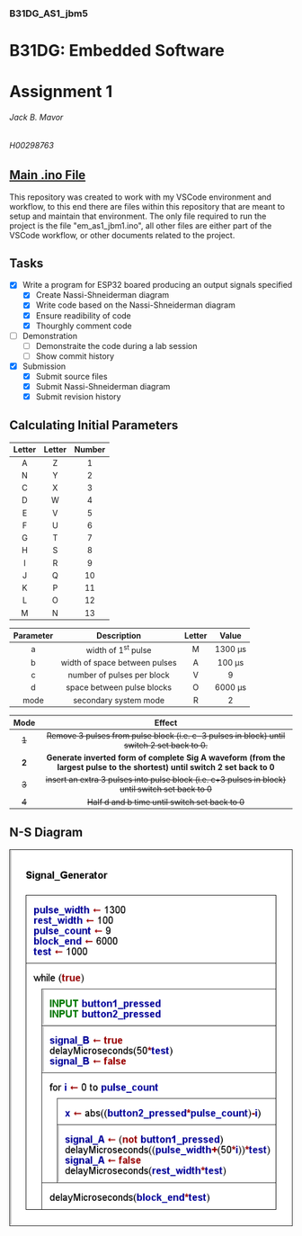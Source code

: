 ### B31DG_AS1_jbm5
# B31DG: Embedded Software
# Assignment 1
###### Jack B. Mavor
###### H00298763

## [Main .ino File](/em_as1_jbm5/em_as1_jbm5.ino)
This repository was created to work with my VSCode environment and workflow, to this end there are files within this repository that are meant to setup and maintain that environment. The only file required to run the project is the file "em_as1_jbm1.ino", all other files are either part of the VSCode workflow, or other documents related to the project.

## Tasks
- [x] Write a program for ESP32 boared producing an output signals specified
    - [x] Create Nassi-Shneiderman diagram
    - [x] Write code based on the Nassi-Shneiderman diagram
    - [x] Ensure readibility of code
    - [x] Thourghly comment code
- [ ] Demonstration
    - [ ] Demonstraite the code during a lab session
    - [ ] Show commit history
- [x] Submission
    - [x] Submit source files
    - [x] Submit Nassi-Shneiderman diagram
    - [x] Submit revision history

## Calculating Initial Parameters
|Letter|Letter|Number|
|:---:|:---:|:---:|
|A|Z|1|
|N|Y|2|
|C|X|3|
|D|W|4|
|E|V|5|
|F|U|6|
|G|T|7|
|H|S|8|
|I|R|9|
|J|Q|10|
|K|P|11|
|L|O|12|
|M|N|13|

|Parameter|Description|Letter|Value|
|:---:|:---:|:---:|:---:|
|a|width of 1<sup>st</sup> pulse|M|1300 μs|
|b|width of space between pulses|A|100 μs|
|c|number of pulses per block|V|9|
|d|space between pulse blocks|O|6000 μs|
|mode|secondary system mode|R|2|

|Mode|Effect|
|:---:|:---:|
|~~1~~|~~Remove 3 pulses from pulse block (i.e. c-3 pulses in block) until switch 2 set back to 0.~~|
|**2**|**Generate inverted form of complete Sig A waveform (from the largest pulse to the shortest) until switch 2 set back to 0**|
|~~3~~|~~insert an extra 3 pulses into pulse block (i.e. c+3 pulses in block) until switch set back to 0~~|
|~~4~~|~~Half d and b time until switch set back to 0~~|


## N-S Diagram
![n-s diagram](Signal_Generator.png)
